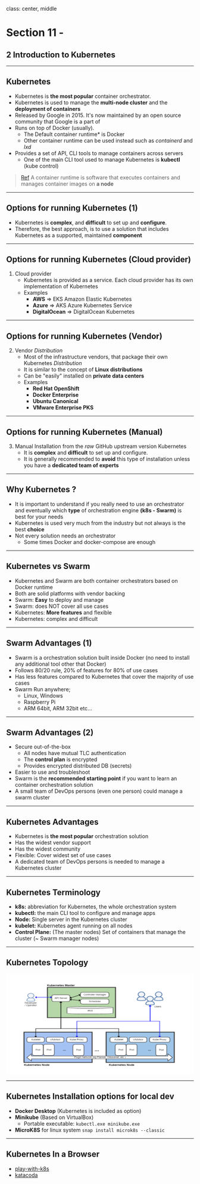 class: center, middle
# Section 11 - 
## 2 Introduction to Kubernetes

---

## Kubernetes  
 - Kubernetes is **the most popular** container orchestrator. 
 - Kubernetes is used to manage the **multi-node cluster** and the **deployment of containers**
 - Released by Google in 2015. It's now maintained by an open source community that Google is a part of
 - Runs on top of Docker (usually). 
    - The Default container runtime* is Docker
    - Other container runtime can be used instead such as *containerd* and *lxd*  
 - Provides a set of API, CLI tools to manage containers across servers
    - One of the main CLI tool used to manage Kubernetes is **kubectl** (kube control)
>
> [Ref](https://kubernetes.io/blog/2017/11/containerd-container-runtime-options-kubernetes/) 
> A container runtime is software that executes containers and manages container images on **a node**

---

## Options for running Kubernetes (1)
 - Kubernetes is **complex**, and **difficult** to set up and **configure**. 
 - Therefore, the best approach, is to use a solution that includes Kubernetes as a supported, maintained **component**

---

## Options for running Kubernetes (Cloud provider)
 1. Cloud provider
    - Kubernetes is provided as a service. Each cloud provider has its own implementation of Kubernetes
    - Examples 
        - **AWS**  => EKS Amazon Elastic Kubernetes
        - **Azure** => AKS Azure Kubernetes Service
        - **DigitalOcean** => DigitalOcean Kubernetes
---

## Options for running Kubernetes (Vendor)
 2. Vendor *Distribution*
    - Most of the infrastructure vendors, that package their own Kubernetes *Distribution*
    - It is similar to the concept of **Linux distributions**
    - Can be "easily" installed on **private data centers**  
    - Examples
        - **Red Hat OpenShift**
        - **Docker Enterprise**
        - **Ubuntu Canonical**
        - **VMware Enterprise PKS**

---

## Options for running Kubernetes (Manual)
 3. Manual Installation from the *raw* GitHub upstream version Kubernetes
    - It is **complex** and **difficult** to set up and configure. 
    - It is generally recommended to **avoid** this type of installation unless you have a **dedicated team of experts**

---

## Why Kubernetes ?
 - It is important to understand if you really need to use an orchestrator and eventually which **type** of orchestration engine **(k8s - Swarm)** is best for your needs
 - Kubernetes is used very much from the industry but not always is the best **choice** 
 - Not every solution needs an orchestrator 
    - Some times Docker and docker-compose are enough
    
---

## Kubernetes vs Swarm
 - Kubernetes and Swarm are both container orchestrators based on Docker runtime 
 - Both are solid platforms with vendor backing
 - Swarm: **Easy** to deploy and manage 
 - Swarm: does NOT cover all use cases 
 - Kubernetes: **More features** and flexible   
 - Kubernetes: complex and difficult
 
---
 
## Swarm Advantages (1)
 - Swarm is a orchestration solution built inside Docker (no need to install any additional tool other that Docker) 
 - Follows 80/20 rule, 20% of features for 80% of use cases 
 - Has less features compared to Kubernetes that cover the majority of use cases 
 - Swarm Run anywhere;
    - Linux, Windows
    - Raspberry Pi
    - ARM 64bit, ARM 32bit etc...

---

## Swarm Advantages (2)    
 - Secure out-of-the-box
    - All nodes have mutual TLC authentication
    - The **control plan** is encrypted
    - Provides encrypted distributed DB (secrets)
 - Easier to use and troubleshoot  
 - Swarm is the **recommended starting point** if you want to learn an container orchestration solution
 - A small team of DevOps persons (even one person) could manage a swarm cluster 

---

## Kubernetes Advantages 
 - Kubernetes is **the most popular** orchestration solution  
 - Has the widest vendor support
 - Has the widest community 
 - Flexible: Cover widest set of use cases
 - A dedicated team of DevOps persons is needed to manage a Kubernetes cluster
 
---

## Kubernetes Terminology 
 - **k8s:** abbreviation for Kubernetes, the whole orchestration system  
 - **kubectl:** the main CLI tool to configure and manage apps 
 - **Node:** Single server in the Kubernetes cluster
 - **kubelet:** Kubernetes agent running on all nodes
 - **Control Plane:** (The master nodes) Set of containers that manage the cluster (~ Swarm manager nodes)

---
 
## Kubernetes Topology
![img_width_100](images/k8s_cluster_topology.png)

---

## Kubernetes Installation options for local dev
 - **Docker Desktop** (Kubernetes is included as option) 
 - **Minikube** (Based on VirtualBox) 
    - Portable executable: `kubectl.exe minikube.exe`
 - **MicroK8S** for linux system `snap install microk8s --classic`
 
---

## Kubernetes In a Browser
 - [play-with-k8s](https://labs.play-with-k8s.com/)
 - [katacoda](https://www.katacoda.com/)
 
    